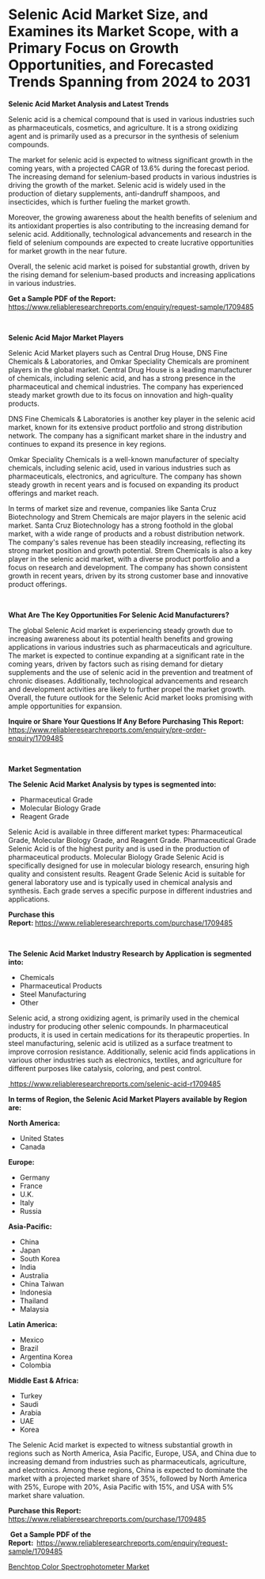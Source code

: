 <p><h1>Selenic Acid Market Size, and Examines its Market Scope, with a Primary Focus on Growth Opportunities, and Forecasted Trends Spanning from 2024 to 2031</h1></p><p><strong>Selenic Acid Market Analysis and Latest Trends</strong></p>
<p><p>Selenic acid is a chemical compound that is used in various industries such as pharmaceuticals, cosmetics, and agriculture. It is a strong oxidizing agent and is primarily used as a precursor in the synthesis of selenium compounds.</p><p>The market for selenic acid is expected to witness significant growth in the coming years, with a projected CAGR of 13.6% during the forecast period. The increasing demand for selenium-based products in various industries is driving the growth of the market. Selenic acid is widely used in the production of dietary supplements, anti-dandruff shampoos, and insecticides, which is further fueling the market growth.</p><p>Moreover, the growing awareness about the health benefits of selenium and its antioxidant properties is also contributing to the increasing demand for selenic acid. Additionally, technological advancements and research in the field of selenium compounds are expected to create lucrative opportunities for market growth in the near future.</p><p>Overall, the selenic acid market is poised for substantial growth, driven by the rising demand for selenium-based products and increasing applications in various industries.</p></p>
<p><strong>Get a Sample PDF of the Report:&nbsp;</strong> <a href="https://www.reliableresearchreports.com/enquiry/request-sample/1709485">https://www.reliableresearchreports.com/enquiry/request-sample/1709485</a></p>
<p>&nbsp;</p>
<p><strong>Selenic Acid Major Market Players</strong></p>
<p><p>Selenic Acid Market players such as Central Drug House, DNS Fine Chemicals & Laboratories, and Omkar Speciality Chemicals are prominent players in the global market. Central Drug House is a leading manufacturer of chemicals, including selenic acid, and has a strong presence in the pharmaceutical and chemical industries. The company has experienced steady market growth due to its focus on innovation and high-quality products.</p><p>DNS Fine Chemicals & Laboratories is another key player in the selenic acid market, known for its extensive product portfolio and strong distribution network. The company has a significant market share in the industry and continues to expand its presence in key regions.</p><p>Omkar Speciality Chemicals is a well-known manufacturer of specialty chemicals, including selenic acid, used in various industries such as pharmaceuticals, electronics, and agriculture. The company has shown steady growth in recent years and is focused on expanding its product offerings and market reach.</p><p>In terms of market size and revenue, companies like Santa Cruz Biotechnology and Strem Chemicals are major players in the selenic acid market. Santa Cruz Biotechnology has a strong foothold in the global market, with a wide range of products and a robust distribution network. The company's sales revenue has been steadily increasing, reflecting its strong market position and growth potential. Strem Chemicals is also a key player in the selenic acid market, with a diverse product portfolio and a focus on research and development. The company has shown consistent growth in recent years, driven by its strong customer base and innovative product offerings.</p></p>
<p>&nbsp;</p>
<p><strong>What Are The Key Opportunities For Selenic Acid Manufacturers?</strong></p>
<p><p>The global Selenic Acid market is experiencing steady growth due to increasing awareness about its potential health benefits and growing applications in various industries such as pharmaceuticals and agriculture. The market is expected to continue expanding at a significant rate in the coming years, driven by factors such as rising demand for dietary supplements and the use of selenic acid in the prevention and treatment of chronic diseases. Additionally, technological advancements and research and development activities are likely to further propel the market growth. Overall, the future outlook for the Selenic Acid market looks promising with ample opportunities for expansion.</p></p>
<p><strong>Inquire or Share Your Questions If Any Before Purchasing This Report:</strong> <a href="https://www.reliableresearchreports.com/enquiry/pre-order-enquiry/1709485">https://www.reliableresearchreports.com/enquiry/pre-order-enquiry/1709485</a></p>
<p>&nbsp;</p>
<p><strong>Market Segmentation</strong></p>
<p><strong>The Selenic Acid Market Analysis by types is segmented into:</strong></p>
<p><ul><li>Pharmaceutical Grade</li><li>Molecular Biology Grade</li><li>Reagent Grade</li></ul></p>
<p><p>Selenic Acid is available in three different market types: Pharmaceutical Grade, Molecular Biology Grade, and Reagent Grade. Pharmaceutical Grade Selenic Acid is of the highest purity and is used in the production of pharmaceutical products. Molecular Biology Grade Selenic Acid is specifically designed for use in molecular biology research, ensuring high quality and consistent results. Reagent Grade Selenic Acid is suitable for general laboratory use and is typically used in chemical analysis and synthesis. Each grade serves a specific purpose in different industries and applications.</p></p>
<p><strong>Purchase this Report:&nbsp;</strong><a href="https://www.reliableresearchreports.com/purchase/1709485">https://www.reliableresearchreports.com/purchase/1709485</a></p>
<p>&nbsp;</p>
<p><strong>The Selenic Acid Market Industry Research by Application is segmented into:</strong></p>
<p><ul><li>Chemicals</li><li>Pharmaceutical Products</li><li>Steel Manufacturing</li><li>Other</li></ul></p>
<p><p>Selenic acid, a strong oxidizing agent, is primarily used in the chemical industry for producing other selenic compounds. In pharmaceutical products, it is used in certain medications for its therapeutic properties. In steel manufacturing, selenic acid is utilized as a surface treatment to improve corrosion resistance. Additionally, selenic acid finds applications in various other industries such as electronics, textiles, and agriculture for different purposes like catalysis, coloring, and pest control.</p></p>
<p><a href="https://www.reliableresearchreports.com/selenic-acid-r1709485">&nbsp;https://www.reliableresearchreports.com/selenic-acid-r1709485</a></p>
<p><strong>In terms of Region, the Selenic Acid Market Players available by Region are:</strong></p>
<p>
    <p> <strong> North America: </strong>
        <ul>
            <li>United States</li>
            <li>Canada</li>
        </ul>
        </p> 
    <p> <strong> Europe: </strong>
        <ul>
            <li>Germany</li>
            <li>France</li>
            <li>U.K.</li>
            <li>Italy</li>
            <li>Russia</li>
        </ul>
        </p> 
    <p> <strong> Asia-Pacific: </strong>
        <ul>
            <li>China</li>
            <li>Japan</li>
            <li>South Korea</li>
            <li>India</li>
            <li>Australia</li>
            <li>China Taiwan</li>
            <li>Indonesia</li>
            <li>Thailand</li>
            <li>Malaysia</li>
        </ul>
        </p> 
    <p> <strong> Latin America: </strong>
        <ul>
            <li>Mexico</li>
            <li>Brazil</li>
            <li>Argentina Korea</li>
            <li>Colombia</li>
        </ul>
        </p> 
    <p> <strong> Middle East & Africa: </strong>
        <ul>
            <li>Turkey</li>
            <li>Saudi</li>
            <li>Arabia</li>
            <li>UAE</li>
            <li>Korea</li>
        </ul>
    </p>
    </p>
<p><p>The Selenic Acid market is expected to witness substantial growth in regions such as North America, Asia Pacific, Europe, USA, and China due to increasing demand from industries such as pharmaceuticals, agriculture, and electronics. Among these regions, China is expected to dominate the market with a projected market share of 35%, followed by North America with 25%, Europe with 20%, Asia Pacific with 15%, and USA with 5% market share valuation.</p></p>
<p><strong>Purchase this Report: </strong><a href="https://www.reliableresearchreports.com/purchase/1709485">https://www.reliableresearchreports.com/purchase/1709485</a></p>
<p>&nbsp;<strong>Get a Sample PDF of the Report:&nbsp;&nbsp;</strong><a href="https://www.reliableresearchreports.com/enquiry/request-sample/1709485">https://www.reliableresearchreports.com/enquiry/request-sample/1709485</a></p>
<p><strong></strong></p>
<p><p><a href="https://github.com/NorbertYates/Market-Research-Report-List-6/blob/main/benchtop-color-spectrophotometer-market.md">Benchtop Color Spectrophotometer Market</a></p></p>
